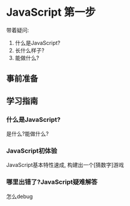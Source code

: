 # JavaScript 第一步
带着疑问:
1. 什么是JavaScript?
2. 长什么样子?
3. 能做什么?

## 事前准备

## 学习指南
### 什么是JavaScript?
是什么?能做什么?

### JavaScript初体验
JavaScript基本特性速成, 构建出一个[猜数字]游戏

### 哪里出错了?JavaScript疑难解答
怎么debug